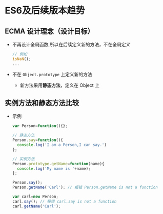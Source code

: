 # ES6及后续版本趋势

## ECMA 设计理念（设计目标）

+ 不再设计全局函数,所以在后续定义新的方法，不在全局定义

    ```js
    // 例如
    isNaN();
    ...
    ```

+ 不在 `Object.prototype` 上定义新的方法

  + 新方法采用**静态方法**，定义在 Object 上

## 实例方法和静态方法比较

+ 示例

    ```js
    var Person=function(){};

    // 静态方法
    Person.say=function(){
      console.log('I am a Person,I can say.')
    };

    // 实例方法
    Person.prototype.getName=function(name){
      console.log('My name is '+name);
    };

    Person.say();
    Person.getName('Carl'); // 报错 Person.getName is not a function

    var carl=new Person;
    carl.say(); // 报错 carl.say is not a function
    carl.getName('Carl');
    ```
